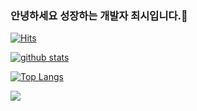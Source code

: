 ### 안녕하세요 성장하는 개발자 최시입니다.👋
[![Hits](https://hits.seeyoufarm.com/api/count/incr/badge.svg?url=https%3A%2F%2Fgithub.com%2FSIEUN-C)](https://hits.seeyoufarm.com)
<!--
**shinplest/shinplest** is a ✨ _special_ ✨ repository because its `README.md` (this file) appears on your GitHub profile.

Here are some ideas to get you started:

- 🔭 I’m currently working on ...
- 🌱 I’m currently learning ...
- 👯 I’m looking to collaborate on ...
- 🤔 I’m looking for help with ...
- 💬 Ask me about ...
- 📫 How to reach me: ...
- 😄 Pronouns: ...
- ⚡ Fun fact: ...
-->

[![github stats](https://github-readme-stats.vercel.app/api?username=SIEUN-C&show_icons=true&hide_border=true)](https://github.com/SIEUN-C)

[![Top Langs](https://github-readme-stats.vercel.app/api/top-langs/?username=SIEUN-C&layout=compact)](https://github.com/SIEUN-C)

<a href="" target="_blank"><img src="https://img.shields.io/badge/JAVA-007396?style=flat-square&logo=Java&logoColor=white"/></a>
